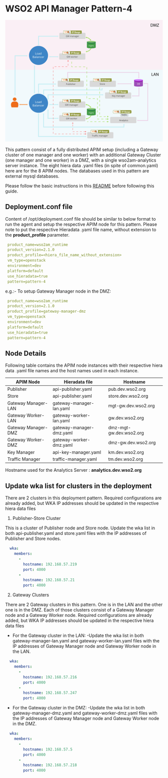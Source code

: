 # WSO2 API Manager Pattern-4

![pattern-design](../../../../../patterns/design/am-2.1.0-pattern-4.jpg)

This pattern consist of a fully distributed APIM setup (including a Gateway cluster of one manager and one worker)
with an additional Gateway Cluster (one manager and one worker) in a DMZ, with a single
wso2am-analytics server instance. The eight hiera data .yaml files (in spite of  common.yaml) here are for the 8 APIM nodes.
 The databases used in this pattern are external mysql databases.

Please follow the basic instructions in this [README](../../../../../README.md) before following this guide.

## Deployment.conf file

Content of /opt/deployment.conf file should be similar to below format to run the agent and setup the respective APIM
 node for this pattern. Please note to put the respective Hieradata .yaml file name, without extension to the
 **product_profile** parameter.

```yaml
 product_name=wso2am_runtime
 product_version=2.1.0
 product_profile=<hiera_file_name_without_extension>
 vm_type=openstack
 environment=dev
 platform=default
 use_hieradata=true
 pattern=pattern-4
```
e.g.:- To setup Gateway Manager node in the DMZ:

```yaml
 product_name=wso2am_runtime
 product_version=2.1.0
 product_profile=gateway-manager-dmz
 vm_type=openstack
 environment=dev
 platform=default
 use_hieradata=true
 pattern=pattern-4
```

## Node Details

Following table contains the APIM node instances with their respective hiera data .yaml file names and the host names
used in each instance.

   APIM Node           | Hieradata file            | Hostname
   -------------       |-----------------------    | ------------------
   Publisher           | api-publisher.yaml        | pub.dev.wso2.org
   Store               | api-publisher.yaml        | store.dev.wso2.org
   Gateway Manager-LAN | gateway-manager-lan.yaml  | mgt-gw.dev.wso2.org
   Gateway Worker-LAN  | gateway-worker-lan.yaml   | gw.dev.wso2.org
   Gateway Manager-DMZ | gateway-manager-dmz.yaml  | dmz-mgt-gw.dev.wso2.org
   Gateway Worker-DMZ  | gateway-worker-dmz.yaml   | dmz-gw.dev.wso2.org
   Key Manager         | api-key-manager.yaml      | km.dev.wso2.org
   Traffic Manager     | traffic-manager.yaml      | tm.dev.wso2.org

Hostname used for the Analytics Server : **analytics.dev.wso2.org**


## Update wka list for clusters in the deployment

There are 2 clusters in this deployment pattern. Required configurations are already added, but WKA IP addresses
should be updated in the respective hiera data files

1. Publisher-Store Cluster

This is a cluster of Publisher node and Store node.
Update the wka list in both api-publisher.yaml and store.yaml files with the IP addresses of Publisher and Store nodes.
```yaml
  wka:
    members:
      -
        hostname: 192.168.57.219
        port: 4000
      -
        hostname: 192.168.57.21
        port: 4000
```
2. Gateway Clusters

There are 2 Gateway clusters in this pattern. One is in the LAN and the other one is in the DMZ. Each of those clusters consist of a Gateway Manager node and a Gateway Worker node.
Required configurations are already added, but WKA IP addresses should be updated in the respective hiera data files

  * For the Gateway cluster in the LAN:
    -Update the wka list in both gateway-manager-lan.yaml and gateway-worker-lan.yaml files with the IP addresses of Gateway Manager node and Gateway Worker node in the LAN.

```yaml
  wka:
    members:
      -
        hostname: 192.168.57.216
        port: 4000
      -
        hostname: 192.168.57.247
        port: 4000
```

  * For the Gateway cluster in the DMZ:
    -Update the wka list in both gateway-manager-dmz.yaml and gateway-worker-dmz.yaml files with the IP addresses of Gateway Manager node and Gateway Worker node in the DMZ.

```yaml
  wka:
    members:
      -
        hostname: 192.168.57.5
        port: 4000
      -
        hostname: 192.168.57.218
        port: 4000
```
